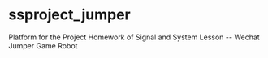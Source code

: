 # ssproject_jumper
Platform for the Project Homework  of Signal and System Lesson -- Wechat Jumper Game Robot
